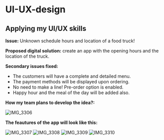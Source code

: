 # UI-UX-design
## Applying my UI/UX skills 

**Issue:** Unknown schedule hours and location of a food truck!

**Proposed digital solution:** create an app with the opening hours and the location of the truck.

**Secondary issues fixed:**

- The customers will have a complete and detailed menu. 
- The payment methods will be displayed upon ordering. 
- No need to make a line! Pre-order option is enabled. 
- Happy hour and the meal of the day will be added also.

**How my team plans to develop the idea?:**

![IMG_3306](https://user-images.githubusercontent.com/97364283/165825811-73976a6b-d80d-45f2-a914-add25b99d0fc.jpg)

**The feautures of the app will look like this:**

![IMG_3307](https://user-images.githubusercontent.com/97364283/165825882-bc57b3d3-79d8-421f-a9d6-be85f60be214.jpg)
![IMG_3308](https://user-images.githubusercontent.com/97364283/165825893-fbc8bd12-39a3-49ce-b009-68684b2957e3.jpg)
![IMG_3309](https://user-images.githubusercontent.com/97364283/165825901-c07fbb9d-e6a4-4147-bc83-1d94a4ed9569.jpg)
![IMG_3310](https://user-images.githubusercontent.com/97364283/165825908-57a23475-7f91-4396-909f-0c7685915f55.jpg)
